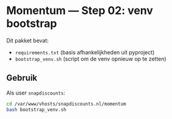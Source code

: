 # Momentum — Step 02: venv bootstrap

Dit pakket bevat:
- `requirements.txt` (basis afhankelijkheden uit pyproject)
- `bootstrap_venv.sh` (script om de venv opnieuw op te zetten)

## Gebruik
Als user `snapdiscounts`:

```bash
cd /var/www/vhosts/snapdiscounts.nl/momentum
bash bootstrap_venv.sh
```
